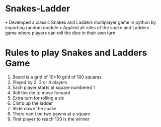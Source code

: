 # Snakes-Ladder
•	Developed a classic Snakes and Ladders multiplayer game in python by importing random module
•	Applied all rules of the snake and Ladders game where players can roll the dice in their own turn  

# Rules to play Snakes and Ladders Game
1. Board is a grid of 10*10 grid of 100 squares
2. Played by 2, 3 or 4 players
3. Each player starts at square numbered 1
4. Roll the die to move forward
5. Extra turn for rolling a six
6. Climb up the ladder
7. Slide down the snake
8. There can't be two pawns at a square
9. First player to reach 100 is the winner 




